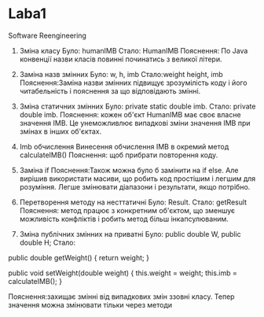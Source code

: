 # Laba1
Software Reengineering

1. Зміна класу
Було: humanIMB
Стало: HumanIMB
Пояснення: По Java конвенції назви класів повинні починатись з великої літери.

2. Заміна назв змінних 
Було: w, h, imb
Стало:weight height, imb
Пояснення:Заміна назви змінних підвищує зрозумілість коду  і його читабельність
і пояснення за що відповідають змінні.

3. Зміна статичних змінних 
Було: private static double imb.
Стало: private double imb.
Пояснення: кожен об'єкт HumanIMB має своє власне значення IMB. 
Це унеможливлює випадкові зміни значення IMB при змінах в інших об'єктах.

4. Imb обчислення
Винесення обчислення IMB в окремий метод calculateIMB()
Пояснення: щоб прибрати повторення коду.

5. Заміна if
Пояснення:Також можна було б замінити на if else.
Але вирішив використати масиви, що робить код простішим і легшим для розуміння. 
Легше змінювати діапазони і результати, якщо потрібно.

6. Перетворення методу на несттатичні 
Було: Result. 
Стало: getResult
Пояснення: метод працює з конкретним об'єктом, що зменшує можливість конфліктів
і робить метод більш інкапсулюваним.

7. Зміна публічних змінних на приватні
Було: public double W, public double H;
Стало: 

public double getWeight() {
   return weight;
   }

public void setWeight(double weight) {
this.weight = weight;
this.imb = calculateIMB();
}

Пояснення:захищає змінні від випадкових змін ззовні класу. 
Тепер значення можна змінювати тільки через методи
